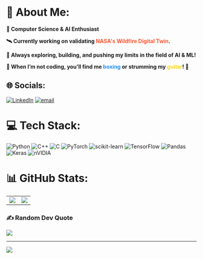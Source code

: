 # 💫 About Me:
<p><strong>🤖 Computer Science & AI Enthusiast</strong></p>
<p><strong>🛰️ Currently working on validating <span style="color:#FF5733;">NASA's Wildfire Digital Twin</span>.</strong></p>
<p><strong>🚀 Always exploring, building, and pushing my limits in the field of AI & ML!</strong></p>
<p><strong>🥊 When I’m not coding, you’ll find me <span style="color:#1E90FF;">boxing</span> or strumming my <span style="color:#FFD700;">guitar</span>! 🎸</strong></p>


## 🌐 Socials:
[![LinkedIn](https://img.shields.io/badge/LinkedIn-%230077B5.svg?logo=linkedin&logoColor=white)](https://linkedin.com/in/nbk2003) [![email](https://img.shields.io/badge/Email-D14836?logo=gmail&logoColor=white)](mailto:bakhoin1@umbc.edu) 

# 💻 Tech Stack:
![Python](https://img.shields.io/badge/python-3670A0?style=for-the-badge&logo=python&logoColor=ffdd54) ![C++](https://img.shields.io/badge/c++-%2300599C.svg?style=for-the-badge&logo=c%2B%2B&logoColor=white) ![C](https://img.shields.io/badge/c-%2300599C.svg?style=for-the-badge&logo=c&logoColor=white) ![PyTorch](https://img.shields.io/badge/PyTorch-%23EE4C2C.svg?style=for-the-badge&logo=PyTorch&logoColor=white) ![scikit-learn](https://img.shields.io/badge/scikit--learn-%23F7931E.svg?style=for-the-badge&logo=scikit-learn&logoColor=white) ![TensorFlow](https://img.shields.io/badge/TensorFlow-%23FF6F00.svg?style=for-the-badge&logo=TensorFlow&logoColor=white) ![Pandas](https://img.shields.io/badge/pandas-%23150458.svg?style=for-the-badge&logo=pandas&logoColor=white) ![Keras](https://img.shields.io/badge/Keras-%23D00000.svg?style=for-the-badge&logo=Keras&logoColor=white) ![nVIDIA](https://img.shields.io/badge/cuda-000000.svg?style=for-the-badge&logo=nVIDIA&logoColor=green) 
# 📊 GitHub Stats:
<table>
  <tr>
    <td>
      <img src="https://github-readme-stats.vercel.app/api?username=DeepAxion&theme=dracula&hide_border=false&include_all_commits=true&count_private=false" />
    </td>
    <td align="center">
      <img src="https://github-readme-stats.vercel.app/api/top-langs/?username=DeepAxion&theme=dracula&hide_border=false&include_all_commits=true&count_private=false&layout=compact"/>
    </td>
  </tr>
</table>


### ✍️ Random Dev Quote
![](https://quotes-github-readme.vercel.app/api?type=horizontal&theme=radical)

---
[![](https://visitcount.itsvg.in/api?id=DeepAxion&icon=6&color=9)](https://visitcount.itsvg.in)

<!-- Proudly created with GPRM ( https://gprm.itsvg.in ) -->    